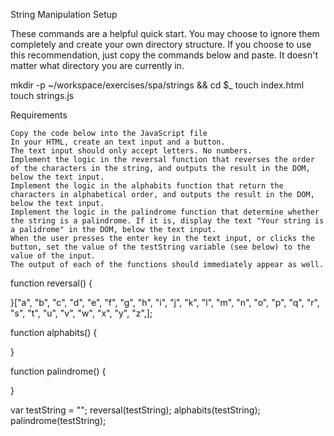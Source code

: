 String Manipulation
Setup

These commands are a helpful quick start. You may choose to ignore them completely and create your own directory structure. If you choose to use this recommendation, just copy the commands below and paste. It doesn't matter what directory you are currently in.

mkdir -p ~/workspace/exercises/spa/strings && cd $_
touch index.html
touch strings.js

Requirements

    Copy the code below into the JavaScript file
    In your HTML, create an text input and a button.
    The text input should only accept letters. No numbers.
    Implement the logic in the reversal function that reverses the order of the characters in the string, and outputs the result in the DOM, below the text input.
    Implement the logic in the alphabits function that return the characters in alphabetical order, and outputs the result in the DOM, below the text input.
    Implement the logic in the palindrome function that determine whether the string is a palindrome. If it is, display the text "Your string is a palidrome" in the DOM, below the text input.
    When the user presses the enter key in the text input, or clicks the button, set the value of the testString variable (see below) to the value of the input.
    The output of each of the functions should immediately appear as well.

function reversal() {

}["a", "b", "c", "d", "e", "f", "g", "h", "i", "j", "k", "l", "m", "n", "o", "p", "q", "r", "s", "t", "u", "v", "w", "x", "y", "z",];

function alphabits() {

}

function palindrome() {

}

var testString = "";
reversal(testString);
alphabits(testString);
palindrome(testString);